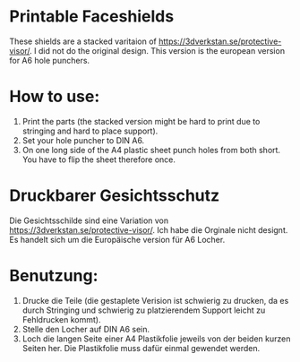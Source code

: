 # Printable Faceshields

These shields are a stacked varitaion of https://3dverkstan.se/protective-visor/. I did not do the original design. This version is the european version for A6 hole punchers.

# How to use:
1. Print the parts (the stacked version might be hard to print due to stringing and hard to place support).
2. Set your hole puncher to DIN A6.
3. On one long side of the A4 plastic sheet punch holes from both short. You have to flip the sheet therefore once.


# Druckbarer Gesichtsschutz

Die Gesichtsschilde sind eine Variation von https://3dverkstan.se/protective-visor/. Ich habe die Orginale nicht designt. Es handelt sich um die Europäische version für A6 Locher.

# Benutzung:
1. Drucke die Teile (die gestaplete Verision ist schwierig zu drucken, da es durch Stringing und schwierig zu platzierendem Support leicht zu Fehldrucken kommt).
2. Stelle den Locher auf DIN A6 sein.
3. Loch die langen Seite einer A4 Plastikfolie jeweils von der beiden kurzen Seiten her. Die Plastikfolie muss dafür einmal gewendet werden.